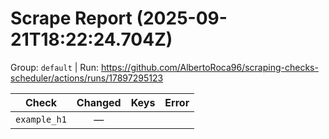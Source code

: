 # Scrape Report (2025-09-21T18:22:24.704Z)

Group: `default`  |  Run: https://github.com/AlbertoRoca96/scraping-checks-scheduler/actions/runs/17897295123

| Check | Changed | Keys | Error |
|---|:---:|:--|:--|
| `example_h1` | — |  |  |

